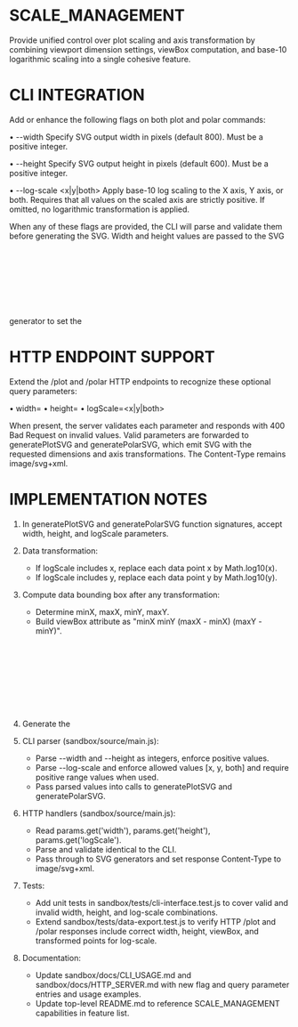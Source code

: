 # SCALE_MANAGEMENT

Provide unified control over plot scaling and axis transformation by combining viewport dimension settings, viewBox computation, and base-10 logarithmic scaling into a single cohesive feature.

# CLI INTEGRATION

Add or enhance the following flags on both plot and polar commands:

• --width <pixels>
  Specify SVG output width in pixels (default 800). Must be a positive integer.

• --height <pixels>
  Specify SVG output height in pixels (default 600). Must be a positive integer.

• --log-scale <x|y|both>
  Apply base-10 log scaling to the X axis, Y axis, or both. Requires that all values on the scaled axis are strictly positive. If omitted, no logarithmic transformation is applied.

When any of these flags are provided, the CLI will parse and validate them before generating the SVG. Width and height values are passed to the SVG generator to set the <svg> width and height attributes. The log-scale flag is applied to data coordinates before viewBox calculation and polyline point generation.

# HTTP ENDPOINT SUPPORT

Extend the /plot and /polar HTTP endpoints to recognize these optional query parameters:

• width=<positive integer>
• height=<positive integer>
• logScale=<x|y|both>

When present, the server validates each parameter and responds with 400 Bad Request on invalid values. Valid parameters are forwarded to generatePlotSVG and generatePolarSVG, which emit SVG with the requested dimensions and axis transformations. The Content-Type remains image/svg+xml.

# IMPLEMENTATION NOTES

1. In generatePlotSVG and generatePolarSVG function signatures, accept width, height, and logScale parameters.

2. Data transformation:
   - If logScale includes x, replace each data point x by Math.log10(x).
   - If logScale includes y, replace each data point y by Math.log10(y).

3. Compute data bounding box after any transformation:
   - Determine minX, maxX, minY, maxY.
   - Build viewBox attribute as "minX minY (maxX - minX) (maxY - minY)".

4. Generate the <svg> root element with xmlns, width, height, and viewBox attributes based on the computed values.

5. CLI parser (sandbox/source/main.js):
   - Parse --width and --height as integers, enforce positive values.
   - Parse --log-scale and enforce allowed values [x, y, both] and require positive range values when used.
   - Pass parsed values into calls to generatePlotSVG and generatePolarSVG.

6. HTTP handlers (sandbox/source/main.js):
   - Read params.get('width'), params.get('height'), params.get('logScale').
   - Parse and validate identical to the CLI.
   - Pass through to SVG generators and set response Content-Type to image/svg+xml.

7. Tests:
   - Add unit tests in sandbox/tests/cli-interface.test.js to cover valid and invalid width, height, and log-scale combinations.
   - Extend sandbox/tests/data-export.test.js to verify HTTP /plot and /polar responses include correct width, height, viewBox, and transformed points for log-scale.

8. Documentation:
   - Update sandbox/docs/CLI_USAGE.md and sandbox/docs/HTTP_SERVER.md with new flag and query parameter entries and usage examples.
   - Update top-level README.md to reference SCALE_MANAGEMENT capabilities in feature list.